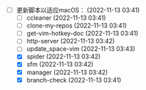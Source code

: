   - [ ] 更新脚本以适应macOS： (2022-11-13 03:41)
    - [ ] ccleaner (2022-11-13 03:41)
    - [ ] clone-my-repos (2022-11-13 03:41)
    - [ ] get-vim-hotkey-doc (2022-11-13 03:41)
    - [ ] http-server (2022-11-13 03:42)
    - [ ] update_space-vim (2022-11-13 03:43)
    - [X] spider (2022-11-13 03:42)
    - [X] sfm (2022-11-13 03:42)
    - [X] manager (2022-11-13 03:42)
    - [X] branch-check (2022-11-13 03:41)
